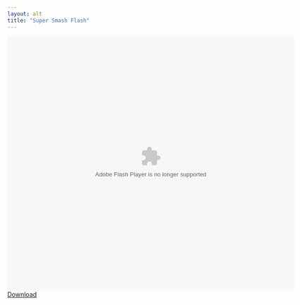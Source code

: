 ```yaml
---
layout: alt
title: "Super Smash Flash"
---
```

<object width="100" height="100">
<embed src="super-smash-flash.swf" flashvars="" base="" quality="high" allowscriptaccess="always" allowfullscreen="true" bgcolor="" wmode="window" width="650" height="575" type="application/x-shockwave-flash" pluginspage="http://www.macromedia.com/go/getflashplayer">
</object>
<a href="super-smash-flash.swf" download class="btn btn-outline-dark">Download</a>
